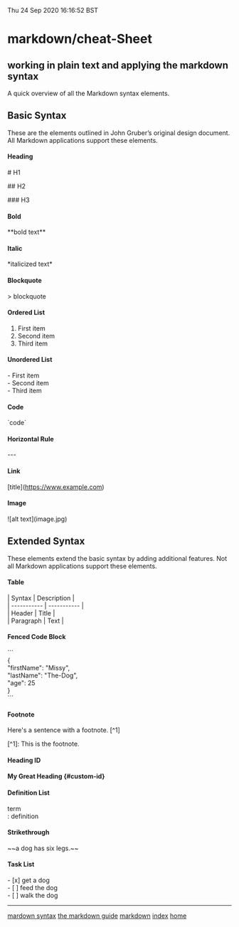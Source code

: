 Thu 24 Sep 2020 16:16:52 BST

# markdown/cheat-Sheet

## working in plain text and applying the markdown syntax

A quick overview of all the Markdown syntax elements. 

## Basic Syntax

These are the elements outlined in John Gruber’s original design document. All Markdown applications support these elements.

#### Heading

\# H1

\## H2

\### H3

#### Bold

\*\*bold text**

#### Italic

\*italicized text*

#### Blockquote

\> blockquote

#### Ordered List

1. First item  
2. Second item
3. Third item

#### Unordered List

\- First item  
\- Second item  
\- Third item  

#### Code

\`code`

#### Horizontal Rule

\---

#### Link

\[title](https://www.example.com)

#### Image

\!\[alt text](image.jpg)

## Extended Syntax

These elements extend the basic syntax by adding additional features. Not all Markdown applications support these elements.

#### Table

\| Syntax \| Description \|  
\| ----------- \| ----------- \|  
\| Header \| Title \|  
\| Paragraph \| Text \|

#### Fenced Code Block

\```  
{  
  "firstName": "Missy",  
  "lastName": "The-Dog",  
  "age": 25  
}  
\```  

#### Footnote

Here's a sentence with a footnote. \[^1]

\[^1]: This is the footnote.

#### Heading ID

#### My Great Heading \{#custom-id}

#### Definition List

term  
\: definition

#### Strikethrough

\~~a dog has six legs.~~

#### Task List

\- [x] get a dog    
\- [ ] feed the dog  
\- [ ] walk the dog   
___

[mardown syntax](https://daringfireball.net/projects/markdown/syntax)
[the markdown guide](https://www.markdownguide.org)
[markdown](./markdown-index.md)
[index](./index-file.md)
[home](./home.md)
